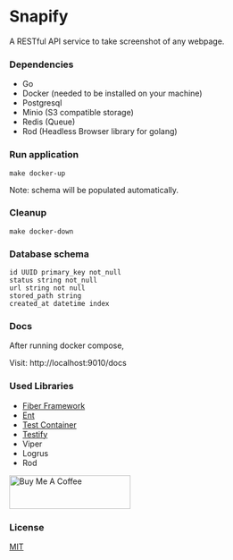# Snapify

A RESTful API service to take screenshot of any webpage.

### Dependencies

* Go
* Docker (needed to be installed on your machine)
* Postgresql
* Minio (S3 compatible storage)
* Redis (Queue)
* Rod (Headless Browser library for golang)

### Run application

```shell
make docker-up
```

Note: schema will be populated automatically.

### Cleanup

```shell
make docker-down
```

### Database schema

```text
id UUID primary_key not_null
status string not_null
url string not null
stored_path string
created_at datetime index
```

### Docs

After running docker compose,

Visit: http://localhost:9010/docs

### Used Libraries

- [Fiber Framework](https://docs.gofiber.io/)
- [Ent](https://entgo.io/)
- [Test Container](https://golang.testcontainers.org/)
- [Testify](https://github.com/stretchr/testify)
- Viper
- Logrus
- Rod

<a href="https://www.buymeacoffee.com/sakib.ninja" target="_blank"><img src="https://cdn.buymeacoffee.com/buttons/v2/default-yellow.png" alt="Buy Me A Coffee" style="height: 60px !important;width: 217px !important;" ></a>

### License

[MIT](./LICENSE)
